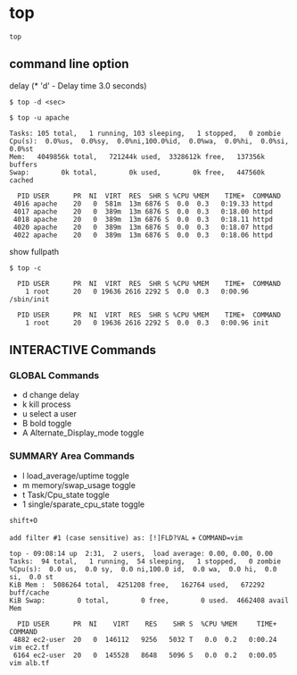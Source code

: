 top
===============
```
top
```

command line option
---------------------

delay (* 'd' - Delay time       3.0 seconds)
```
$ top -d <sec>
```

```
$ top -u apache

Tasks: 105 total,   1 running, 103 sleeping,   1 stopped,   0 zombie
Cpu(s):  0.0%us,  0.0%sy,  0.0%ni,100.0%id,  0.0%wa,  0.0%hi,  0.0%si,  0.0%st
Mem:   4049856k total,   721244k used,  3328612k free,   137356k buffers
Swap:        0k total,        0k used,        0k free,   447560k cached

  PID USER      PR  NI  VIRT  RES  SHR S %CPU %MEM    TIME+  COMMAND
 4016 apache    20   0  581m  13m 6876 S  0.0  0.3   0:19.33 httpd
 4017 apache    20   0  389m  13m 6876 S  0.0  0.3   0:18.00 httpd
 4018 apache    20   0  389m  13m 6876 S  0.0  0.3   0:18.11 httpd
 4020 apache    20   0  389m  13m 6876 S  0.0  0.3   0:18.07 httpd
 4022 apache    20   0  389m  13m 6876 S  0.0  0.3   0:18.06 httpd
```

show fullpath
```
$ top -c

  PID USER      PR  NI  VIRT  RES  SHR S %CPU %MEM    TIME+  COMMAND
    1 root      20   0 19636 2616 2292 S  0.0  0.3   0:00.96 /sbin/init
```
```
  PID USER      PR  NI  VIRT  RES  SHR S %CPU %MEM    TIME+  COMMAND
    1 root      20   0 19636 2616 2292 S  0.0  0.3   0:00.96 init
```



INTERACTIVE Commands
---------------------

### GLOBAL Commands
* d change delay
* k kill process
* u select a user
* B bold toggle
* A Alternate_Display_mode toggle

### SUMMARY Area Commands
* l load_average/uptime toggle
* m memory/swap_usage toggle
* t Task/Cpu_state toggle
* 1 single/sparate_cpu_state toggle




`shift+O`


`add filter #1 (case sensitive) as: [!]FLD?VAL` + `COMMAND=vim`

```
top - 09:08:14 up  2:31,  2 users,  load average: 0.00, 0.00, 0.00
Tasks:  94 total,   1 running,  54 sleeping,   1 stopped,   0 zombie
%Cpu(s):  0.0 us,  0.0 sy,  0.0 ni,100.0 id,  0.0 wa,  0.0 hi,  0.0 si,  0.0 st
KiB Mem :  5086264 total,  4251208 free,   162764 used,   672292 buff/cache
KiB Swap:        0 total,        0 free,        0 used.  4662408 avail Mem

  PID USER      PR  NI    VIRT    RES    SHR S  %CPU %MEM     TIME+ COMMAND
 4882 ec2-user  20   0  146112   9256   5032 T   0.0  0.2   0:00.24 vim ec2.tf
 6164 ec2-user  20   0  145528   8648   5096 S   0.0  0.2   0:00.05 vim alb.tf
 ```
